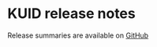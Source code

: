 # KUID release notes

Release summaries are available on [GitHub](https://github.com/kuidio/kuid/releases)
